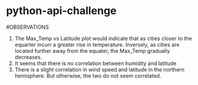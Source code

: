 # python-api-challenge

#OBSERVATIONS

1.  The Max_Temp vs Latitude plot would indicate that as cities closer to the equarter incurr a greater rise in temperature.  Inversely, as cities are located further away from the equater, the Max_Temp gradually decreases.
2.  It seems that there is no correlation between humidity and latitude
3.  There is a slight correlation in wind speed and latitude in the northern hemisphere.  But otherwise, the two do not seem correlated.  
